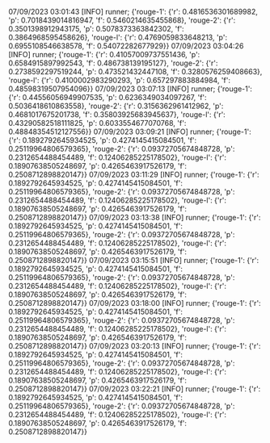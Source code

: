 07/09/2023 03:01:43  [INFO] runner; {'rouge-1': {'r': 0.4816536301689982, 'p': 0.7018439014816947, 'f': 0.5460214635455868}, 'rouge-2': {'r': 0.3501398912943175, 'p': 0.5078373363842302, 'f': 0.3864968595458626}, 'rouge-l': {'r': 0.4769059833648213, 'p': 0.6955108546638578, 'f': 0.54072282677929}}
07/09/2023 03:04:26  [INFO] runner; {'rouge-1': {'r': 0.41057009737551436, 'p': 0.6584915897992543, 'f': 0.486738139195127}, 'rouge-2': {'r': 0.2738592297519244, 'p': 0.473521432447108, 'f': 0.3280576259408663}, 'rouge-l': {'r': 0.4100002983290293, 'p': 0.657297883884984, 'f': 0.48598319507954096}}
07/09/2023 03:07:13  [INFO] runner; {'rouge-1': {'r': 0.44556056949907535, 'p': 0.6236349034097267, 'f': 0.5036418610863558}, 'rouge-2': {'r': 0.3156362961412962, 'p': 0.4681017675201738, 'f': 0.35803925683945637}, 'rouge-l': {'r': 0.43290582518111825, 'p': 0.6033554677070768, 'f': 0.48848354512127556}}
07/09/2023 03:09:21  [INFO] runner; {'rouge-1': {'r': 0.1892792645934525, 'p': 0.4274145415084501, 'f': 0.25119964806579365}, 'rouge-2': {'r': 0.09372705674848728, 'p': 0.2312654488454489, 'f': 0.12406285225178502}, 'rouge-l': {'r': 0.18907638505248697, 'p': 0.4265463917526179, 'f': 0.2508712898820147}}
07/09/2023 03:11:29  [INFO] runner; {'rouge-1': {'r': 0.1892792645934525, 'p': 0.4274145415084501, 'f': 0.25119964806579365}, 'rouge-2': {'r': 0.09372705674848728, 'p': 0.2312654488454489, 'f': 0.12406285225178502}, 'rouge-l': {'r': 0.18907638505248697, 'p': 0.4265463917526179, 'f': 0.2508712898820147}}
07/09/2023 03:13:38  [INFO] runner; {'rouge-1': {'r': 0.1892792645934525, 'p': 0.4274145415084501, 'f': 0.25119964806579365}, 'rouge-2': {'r': 0.09372705674848728, 'p': 0.2312654488454489, 'f': 0.12406285225178502}, 'rouge-l': {'r': 0.18907638505248697, 'p': 0.4265463917526179, 'f': 0.2508712898820147}}
07/09/2023 03:15:51  [INFO] runner; {'rouge-1': {'r': 0.1892792645934525, 'p': 0.4274145415084501, 'f': 0.25119964806579365}, 'rouge-2': {'r': 0.09372705674848728, 'p': 0.2312654488454489, 'f': 0.12406285225178502}, 'rouge-l': {'r': 0.18907638505248697, 'p': 0.4265463917526179, 'f': 0.2508712898820147}}
07/09/2023 03:18:00  [INFO] runner; {'rouge-1': {'r': 0.1892792645934525, 'p': 0.4274145415084501, 'f': 0.25119964806579365}, 'rouge-2': {'r': 0.09372705674848728, 'p': 0.2312654488454489, 'f': 0.12406285225178502}, 'rouge-l': {'r': 0.18907638505248697, 'p': 0.4265463917526179, 'f': 0.2508712898820147}}
07/09/2023 03:20:13  [INFO] runner; {'rouge-1': {'r': 0.1892792645934525, 'p': 0.4274145415084501, 'f': 0.25119964806579365}, 'rouge-2': {'r': 0.09372705674848728, 'p': 0.2312654488454489, 'f': 0.12406285225178502}, 'rouge-l': {'r': 0.18907638505248697, 'p': 0.4265463917526179, 'f': 0.2508712898820147}}
07/09/2023 03:22:21  [INFO] runner; {'rouge-1': {'r': 0.1892792645934525, 'p': 0.4274145415084501, 'f': 0.25119964806579365}, 'rouge-2': {'r': 0.09372705674848728, 'p': 0.2312654488454489, 'f': 0.12406285225178502}, 'rouge-l': {'r': 0.18907638505248697, 'p': 0.4265463917526179, 'f': 0.2508712898820147}}
